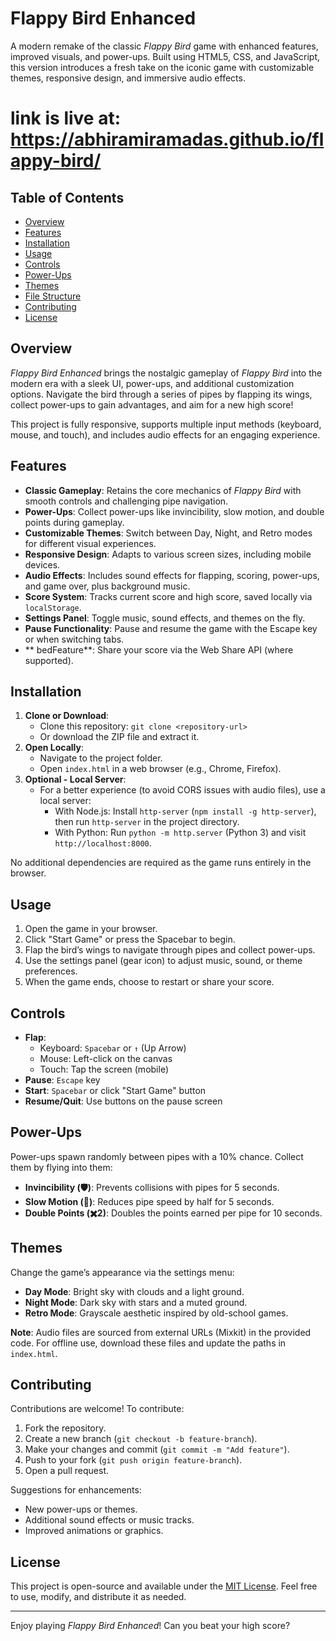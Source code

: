 # Flappy Bird Enhanced

A modern remake of the classic *Flappy Bird* game with enhanced features, improved visuals, and power-ups. Built using HTML5, CSS, and JavaScript, this version introduces a fresh take on the iconic game with customizable themes, responsive design, and immersive audio effects.

# link is live at: https://abhiramiramadas.github.io/flappy-bird/


## Table of Contents

- [Overview](#overview)
- [Features](#features)
- [Installation](#installation)
- [Usage](#usage)
- [Controls](#controls)
- [Power-Ups](#power-ups)
- [Themes](#themes)
- [File Structure](#file-structure)
- [Contributing](#contributing)
- [License](#license)

## Overview

*Flappy Bird Enhanced* brings the nostalgic gameplay of *Flappy Bird* into the modern era with a sleek UI, power-ups, and additional customization options. Navigate the bird through a series of pipes by flapping its wings, collect power-ups to gain advantages, and aim for a new high score!

This project is fully responsive, supports multiple input methods (keyboard, mouse, and touch), and includes audio effects for an engaging experience.

## Features

- **Classic Gameplay**: Retains the core mechanics of *Flappy Bird* with smooth controls and challenging pipe navigation.
- **Power-Ups**: Collect power-ups like invincibility, slow motion, and double points during gameplay.
- **Customizable Themes**: Switch between Day, Night, and Retro modes for different visual experiences.
- **Responsive Design**: Adapts to various screen sizes, including mobile devices.
- **Audio Effects**: Includes sound effects for flapping, scoring, power-ups, and game over, plus background music.
- **Score System**: Tracks current score and high score, saved locally via `localStorage`.
- **Settings Panel**: Toggle music, sound effects, and themes on the fly.
- **Pause Functionality**: Pause and resume the game with the Escape key or when switching tabs.
- ** bedFeature**: Share your score via the Web Share API (where supported).

## Installation

1. **Clone or Download**:
   - Clone this repository: `git clone <repository-url>`
   - Or download the ZIP file and extract it.
2. **Open Locally**:
   - Navigate to the project folder.
   - Open `index.html` in a web browser (e.g., Chrome, Firefox).
3. **Optional - Local Server**:
   - For a better experience (to avoid CORS issues with audio files), use a local server:
     - With Node.js: Install `http-server` (`npm install -g http-server`), then run `http-server` in the project directory.
     - With Python: Run `python -m http.server` (Python 3) and visit `http://localhost:8000`.

No additional dependencies are required as the game runs entirely in the browser.

## Usage

1. Open the game in your browser.
2. Click "Start Game" or press the Spacebar to begin.
3. Flap the bird’s wings to navigate through pipes and collect power-ups.
4. Use the settings panel (gear icon) to adjust music, sound, or theme preferences.
5. When the game ends, choose to restart or share your score.

## Controls

- **Flap**:
  - Keyboard: `Spacebar` or `↑` (Up Arrow)
  - Mouse: Left-click on the canvas
  - Touch: Tap the screen (mobile)
- **Pause**: `Escape` key
- **Start**: `Spacebar` or click "Start Game" button
- **Resume/Quit**: Use buttons on the pause screen

## Power-Ups

Power-ups spawn randomly between pipes with a 10% chance. Collect them by flying into them:

- **Invincibility (🛡️)**: Prevents collisions with pipes for 5 seconds.
- **Slow Motion (🐌)**: Reduces pipe speed by half for 5 seconds.
- **Double Points (✖️2)**: Doubles the points earned per pipe for 10 seconds.

## Themes

Change the game’s appearance via the settings menu:

- **Day Mode**: Bright sky with clouds and a light ground.
- **Night Mode**: Dark sky with stars and a muted ground.
- **Retro Mode**: Grayscale aesthetic inspired by old-school games.


**Note**: Audio files are sourced from external URLs (Mixkit) in the provided code. For offline use, download these files and update the paths in `index.html`.

## Contributing

Contributions are welcome! To contribute:

1. Fork the repository.
2. Create a new branch (`git checkout -b feature-branch`).
3. Make your changes and commit (`git commit -m "Add feature"`).
4. Push to your fork (`git push origin feature-branch`).
5. Open a pull request.

Suggestions for enhancements:
- New power-ups or themes.
- Additional sound effects or music tracks.
- Improved animations or graphics.

## License

This project is open-source and available under the [MIT License](LICENSE). Feel free to use, modify, and distribute it as needed.

---

Enjoy playing *Flappy Bird Enhanced*! Can you beat your high score?
